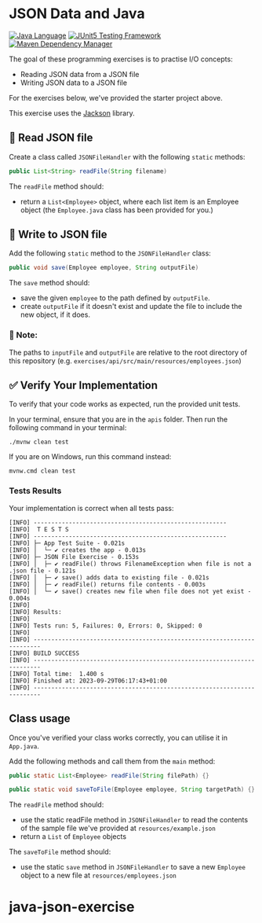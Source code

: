 # JSON Data and Java

[![Java Language](https://img.shields.io/badge/PLATFORM-OpenJDK-3A75B0.svg?style=for-the-badge)][1]
[![JUnit5 Testing Framework](https://img.shields.io/badge/testing%20framework-JUnit5-26A162.svg?style=for-the-badge)][2]
[![Maven Dependency Manager](https://img.shields.io/badge/dependency%20manager-Maven-AA215A.svg?style=for-the-badge)][3]

The goal of these programming exercises is to practise I/O concepts:
- Reading JSON data from a JSON file
- Writing JSON data to a JSON file

For the exercises below, we've provided the starter project above.

This exercise uses the [Jackson](https://github.com/FasterXML/jackson) library.

## :pushpin: Read JSON file

Create a class called `JSONFileHandler` with the following `static` methods:

```java
public List<String> readFile(String filename)
```

The `readFile` method should:
- return a `List<Employee>` object, where each list item is an Employee object (the `Employee.java` class has been provided for you.)

## :pushpin: Write to JSON file

Add the following `static` method to the `JSONFileHandler` class:

```java
public void save(Employee employee, String outputFile)
```

The `save` method should:
- save the given `employee` to the path defined by `outputFile`.
- create `outputFile` if it doesn't exist and update the file to include the new object, if it does.

### :bookmark: Note:
The paths to `inputFile` and `outputFile` are relative to the root directory of this repository (e.g. `exercises/api/src/main/resources/employees.json`)

## :white_check_mark: Verify Your Implementation

To verify that your code works as expected, run the provided unit tests.

In your terminal, ensure that you are in the `apis` folder. Then run the following command in your terminal:

```shell
./mvnw clean test
```

If you are on Windows, run this command instead:

```shell
mvnw.cmd clean test
```

### Tests Results

Your implementation is correct when all tests pass:

```shell
[INFO] -------------------------------------------------------
[INFO]  T E S T S
[INFO] -------------------------------------------------------
[INFO] ├─ App Test Suite - 0.021s
[INFO] │  └─ ✔ creates the app - 0.013s
[INFO] ├─ JSON File Exercise - 0.153s
[INFO] │  ├─ ✔ readFile() throws FilenameException when file is not a .json file - 0.121s
[INFO] │  ├─ ✔ save() adds data to existing file - 0.021s
[INFO] │  ├─ ✔ readFile() returns file contents - 0.003s
[INFO] │  └─ ✔ save() creates new file when file does not yet exist - 0.004s
[INFO] 
[INFO] Results:
[INFO] 
[INFO] Tests run: 5, Failures: 0, Errors: 0, Skipped: 0
[INFO] 
[INFO] ------------------------------------------------------------------------
[INFO] BUILD SUCCESS
[INFO] ------------------------------------------------------------------------
[INFO] Total time:  1.400 s
[INFO] Finished at: 2023-09-29T06:17:43+01:00
[INFO] ------------------------------------------------------------------------

```
## Class usage
Once you've verified your class works correctly, you can utilise it in `App.java`.

Add the following methods and call them from the `main` method:

```java
public static List<Employee> readFile(String filePath) {}

public static void saveToFile(Employee employee, String targetPath) {}
```

The `readFile` method should:
- use the static readFile method in `JSONFileHandler` to read the contents of the sample file we've provided at `resources/example.json`
- return a `List` of `Employee` objects

The `saveToFile` method should:
- use the static `save` method in `JSONFileHandler`  to save a new `Employee` object to a new file at `resources/employees.json`

[1]: https://docs.oracle.com/javase/11/docs/api/index.html
[2]: https://junit.org/junit5/
[3]: https://maven.apache.org/
# java-json-exercise
